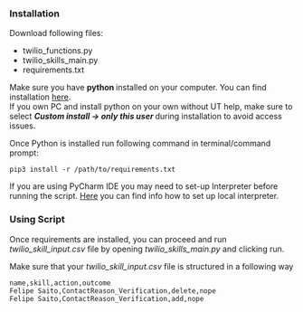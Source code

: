 <h3>Installation</h3>

Download following files:
* twilio_functions.py
* twilio_skills_main.py
* requirements.txt

Make sure you have <b> python </b> installed on your computer.
You can find installation [here](https://www.python.org/downloads/). <br>
If you own PC and install python on your own without UT help, make sure to select <b><i> Custom install -> only this user </i></b> during installation to avoid access issues.

Once Python is installed run following command in terminal/command prompt:
```commandline
pip3 install -r /path/to/requirements.txt
```
If you are using PyCharm IDE you may need to set-up Interpreter before running the script. [Here](https://www.jetbrains.com/help/pycharm/configuring-python-interpreter.html#add-existing-interpreter) you can find info how to set up local interpreter. <br>

<h3>Using Script</h3>
Once requirements are installed, you can proceed and run <i>twilio_skill_input.csv</i> file by opening <i>twilio_skills_main.py</i> and clicking run.

Make sure that your <i>twilio_skill_input.csv</i> file is structured in a following way
```
name,skill,action,outcome
Felipe Saito,ContactReason_Verification,delete,nope
Felipe Saito,ContactReason_Verification,add,nope
```


